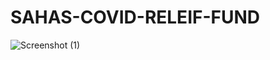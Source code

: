 # SAHAS-COVID-RELEIF-FUND
![Screenshot (1)](https://user-images.githubusercontent.com/56225236/121060763-b187c980-c7e0-11eb-901e-b6dff8e57203.png)
